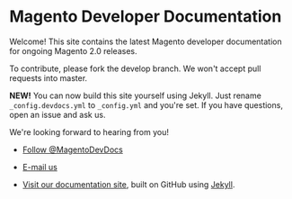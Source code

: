 Magento Developer Documentation 
=================================

Welcome! This site contains the latest Magento developer documentation for ongoing Magento 2.0 releases.

To contribute, please fork the develop branch. We won't accept pull requests into master.

**NEW!** You can now build this site yourself using Jekyll. Just rename `_config.devdocs.yml` to `_config.yml` and you're set. If you have questions, open an issue and ask us.

We're looking forward to hearing from you!

*	<a href="https://twitter.com/MagentoDevDocs" class="twitter-follow-button" data-show-count="false">Follow @MagentoDevDocs</a>
<script>!function(d,s,id){var js,fjs=d.getElementsByTagName(s)[0],p=/^http:/.test(d.location)?'http':'https';if(!d.getElementById(id)){js=d.createElement(s);js.id=id;js.src=p+'://platform.twitter.com/widgets.js';fjs.parentNode.insertBefore(js,fjs);}}(document, 'script', 'twitter-wjs');</script>

*	<a href="mailto:DL-Magento-Doc-Feedback@ebay.com">E-mail us</a>

*	<a href="http://devdocs.magento.com">Visit our documentation site</a>, built on GitHub using [Jekyll](http://jekyllrb.com/).

